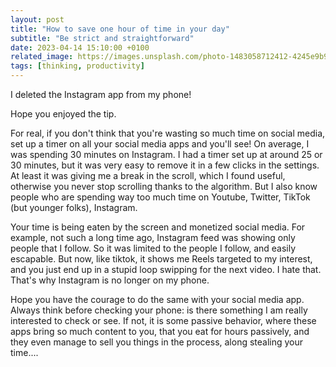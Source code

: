 ```yaml
---
layout: post
title: "How to save one hour of time in your day"
subtitle: "Be strict and straightforward"
date: 2023-04-14 15:10:00 +0100
related_image: https://images.unsplash.com/photo-1483058712412-4245e9b90334?ixlib=rb-4.0.3&ixid=MnwxMjA3fDB8MHxzZWFyY2h8M3x8cHJvZHVjdGl2aXR5fGVufDB8fDB8fA%3D%3D&auto=format&fit=crop&w=500&q=60
tags: [thinking, productivity]
---
```


I deleted the Instagram app from my phone!

Hope you enjoyed the tip.

For real, if you don't think that you're wasting so much time on social media, set up a timer on all your social media apps and you'll see!
On average, I was spending 30 minutes on Instagram. I had a timer set up at around 25 or 30 minutes, but it was very easy to remove it in a few clicks in the settings. At least it was giving me a break in the scroll, which I found useful, otherwise you never stop scrolling thanks to the algorithm. But I also know people who are spending way too much time on Youtube, Twitter, TikTok (but younger folks), Instagram.

Your time is being eaten by the screen and monetized social media. For example, not such a long time ago, Instagram feed was showing only people that I follow. So it was limited to the people I follow, and easily escapable. But now, like tiktok, it shows me Reels targeted to my interest, and you just end up in a stupid loop swipping for the next video. I hate that. That's why Instagram is no longer on my phone.

Hope you have the courage to do the same with your social media app. Always think before checking your phone: is there something I am really interested to check or see. If not, it is some passive behavior, where these apps bring so much content to you, that you eat for hours passively, and they even manage to sell you things in the process, along stealing your time....
